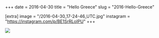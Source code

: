 +++
date = 2016-04-30
title = "Hello Greece"
slug = "2016-Hello-Greece"

[extra]
image = "/2016-04-30_17-24-46_UTC.jpg"
instagram = "https://instagram.com/p/BE1SrRLoIPU"
+++

<img src="/2016-04-30_17-24-46_UTC.jpg" />

